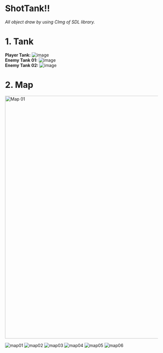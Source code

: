 # ShotTank!!
*All object draw by using CImg of SDL library.*

# 1. Tank
**Player Tank:**    ![image](https://github.com/utanh/ShotTank-/assets/110503544/2e85627c-c1ee-4bb2-9177-5a75f6b4d77f)<br />
**Enemy Tank 01:**    ![image](https://github.com/utanh/ShotTank-/assets/110503544/ea0eb1c9-d43f-409d-a4f7-3feb9ce86ac8)<br />
**Enemy Tank 02:**    ![image](https://github.com/utanh/ShotTank-/assets/110503544/8e88dde4-1c28-47af-ad5c-e67f1309d82b)<br />

# 2. Map
<img src = "https://github.com/utanh/ShotTank-/assets/110503544/1edf79a0-8de0-4940-8f17-324c43b23c81" width="800" title="Map 01">

![map01](https://github.com/utanh/ShotTank-/assets/110503544/1edf79a0-8de0-4940-8f17-324c43b23c81)
![map02](https://github.com/utanh/ShotTank-/assets/110503544/efaba74c-8a48-49b2-92f9-f90a1ce60429)
![map03](https://github.com/utanh/ShotTank-/assets/110503544/6ada1868-88f7-416e-92a9-59cb251f07d6)
![map04](https://github.com/utanh/ShotTank-/assets/110503544/ea6ef17b-fafd-4f89-bb43-afab681b83ac)
![map05](https://github.com/utanh/ShotTank-/assets/110503544/be8c1b40-8ba1-483e-ba02-adfa9cdbcf1d)
![map06](https://github.com/utanh/ShotTank-/assets/110503544/8d387b03-1a0a-4f9e-8a10-678534c456c5)


